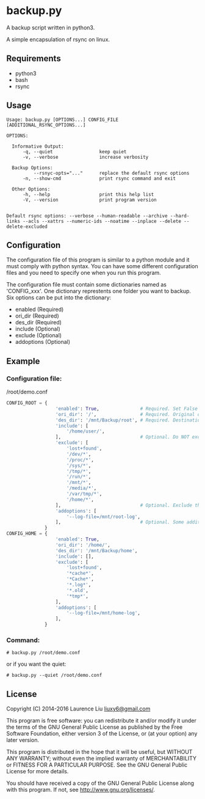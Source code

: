 # backup.py

A backup script written in python3.

A simple encapsulation of rsync on linux.

## Requirements

* python3
* bash
* rsync

## Usage

    Usage: backup.py [OPTIONS...] CONFIG_FILE [ADDITIONAL_RSYNC_OPTIONS...]

    OPTIONS:

      Informative Output:
          -q, --quiet                 keep quiet
          -v, --verbose               increase verbosity

      Backup Options:
              --rsnyc-opts="..."      replace the default rsync options
          -n, --show-cmd              print rsync command and exit

      Other Options:
          -h, --help                  print this help list
          -V, --version               print program version


    Default rsync options: --verbose --human-readable --archive --hard-links --acls --xattrs --numeric-ids --noatime --inplace --delete --delete-excluded

## Configuration

The configuration file of this program is similar to a python module and it must comply with python syntax. You can have some different configuration files and you need to specify one when you run this program.

The configuration file must contain some dictionaries named as 'CONFIG_xxx'. One dictionary represtents one folder you want to backup. Six options can be put into the dictionary:

* enabled    (Required)
* ori_dir    (Required)
* des_dir    (Required)
* include    (Optional)
* exclude    (Optional)
* addoptions (Optional)

## Example

### Configuration file:

/root/demo.conf

```python
CONFIG_ROOT = {
                  'enabled': True,               # Required. Set False if you don't want to backup this folder
                  'ori_dir': '/',                # Required. Original directory
                  'des_dir': '/mnt/Backup/root', # Required. Destination directory
                  'include': [
                      '/home/user/',
                  ],                             # Optional. Do NOT exclude these files
                  'exclude': [
                      'lost+found',
                      '/dev/*',
                      '/proc/*',
                      '/sys/*',
                      '/tmp/*',
                      '/run/*',
                      '/mnt/*',
                      '/media/*',
                      '/var/tmp/*',
                      '/home/*',
                  ],                             # Optional. Exclude these files
                  'addoptions': [
                      '--log-file=/mnt/root-log',
                  ],                             # Optional. Some additional options for rsync
              }
CONFIG_HOME = {
                  'enabled': True,
                  'ori_dir': '/home/',
                  'des_dir': '/mnt/Backup/home',
                  'include': [],
                  'exclude': [
                      'lost+found',
                      '*cache*',
                      '*Cache*',
                      '*.log*',
                      '*.old',
                      '*tmp*',
                  ],
                  'addoptions': [
                      '--log-file=/mnt/home-log',
                  ],
              }
```

### Command:

    # backup.py /root/demo.conf

or if you want the quiet:

    # backup.py --quiet /root/demo.conf

## License

Copyright (C) 2014-2016  Laurence Liu <liuxy6@gmail.com>

This program is free software: you can redistribute it and/or modify it under the terms of the GNU General Public License as published by the Free Software Foundation, either version 3 of the License, or (at your option) any later version.

This program is distributed in the hope that it will be useful, but WITHOUT ANY WARRANTY; without even the implied warranty of MERCHANTABILITY or FITNESS FOR A PARTICULAR PURPOSE.  See the GNU General Public License for more details.

You should have received a copy of the GNU General Public License along with this program.  If not, see <http://www.gnu.org/licenses/>.
